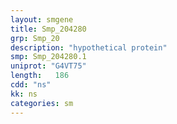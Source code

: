 ```yaml
---
layout: smgene
title: Smp_204280
grp: Smp_20
description: "hypothetical protein"
smp: Smp_204280.1
uniprot: "G4VT75"
length:   186
cdd: "ns"
kk: ns
categories: sm
---
```

